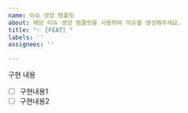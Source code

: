 ```yaml
---
name: 이슈 생성 템플릿
about: 해당 이슈 생성 템플릿을 사용하여 이슈를 생성해주세요.
title: "✨ [FEAT] "
labels: ''
assignees: ''

---
```


구현 내용
- [ ] 구현내용1
- [ ] 구현내용2
